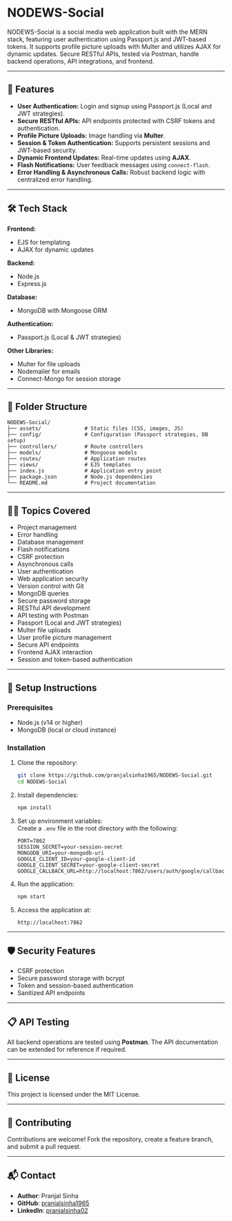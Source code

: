 
# NODEWS-Social  

NODEWS-Social is a social media web application built with the MERN stack, featuring user authentication using Passport.js and JWT-based tokens. It supports profile picture uploads with Multer and utilizes AJAX for dynamic updates. Secure RESTful APIs, tested via Postman, handle backend operations, API integrations, and frontend.

---

## 🚀 **Features**

- **User Authentication:** Login and signup using Passport.js (Local and JWT strategies).  
- **Secure RESTful APIs:** API endpoints protected with CSRF tokens and authentication.  
- **Profile Picture Uploads:** Image handling via **Multer**.  
- **Session & Token Authentication:** Supports persistent sessions and JWT-based security.  
- **Dynamic Frontend Updates:** Real-time updates using **AJAX**.  
- **Flash Notifications:** User feedback messages using `connect-flash`.  
- **Error Handling & Asynchronous Calls:** Robust backend logic with centralized error handling.  

---

## 🛠 **Tech Stack**

**Frontend:**  
- EJS for templating  
- AJAX for dynamic updates  

**Backend:**  
- Node.js  
- Express.js  

**Database:**  
- MongoDB with Mongoose ORM  

**Authentication:**  
- Passport.js (Local & JWT strategies)  

**Other Libraries:**  
- Multer for file uploads  
- Nodemailer for emails  
- Connect-Mongo for session storage  

---

## 📂 **Folder Structure**  

```
NODEWS-Social/
├── assets/              # Static files (CSS, images, JS)
├── config/              # Configuration (Passport strategies, DB setup)
├── controllers/         # Route controllers
├── models/              # Mongoose models
├── routes/              # Application routes
├── views/               # EJS templates
├── index.js             # Application entry point
├── package.json         # Node.js dependencies
└── README.md            # Project documentation
```

---

## 🧑‍💻 **Topics Covered**

- Project management  
- Error handling  
- Database management  
- Flash notifications  
- CSRF protection  
- Asynchronous calls  
- User authentication  
- Web application security  
- Version control with Git  
- MongoDB queries  
- Secure password storage  
- RESTful API development  
- API testing with Postman  
- Passport (Local and JWT strategies)  
- Multer file uploads  
- User profile picture management  
- Secure API endpoints  
- Frontend AJAX interaction  
- Session and token-based authentication  

---

## 🔧 **Setup Instructions**

### **Prerequisites**

- Node.js (v14 or higher)  
- MongoDB (local or cloud instance)  

### **Installation**

1. Clone the repository:
   ```bash
   git clone https://github.com/pranjalsinha1965/NODEWS-Social.git
   cd NODEWS-Social
   ```

2. Install dependencies:
   ```bash
   npm install
   ```

3. Set up environment variables:  
   Create a `.env` file in the root directory with the following:
   ```env
   PORT=7862
   SESSION_SECRET=your-session-secret
   MONGODB_URI=your-mongodb-uri
   GOOGLE_CLIENT_ID=your-google-client-id
   GOOGLE_CLIENT_SECRET=your-google-client-secret
   GOOGLE_CALLBACK_URL=http://localhost:7862/users/auth/google/callback
   ```

4. Run the application:
   ```bash
   npm start
   ```

5. Access the application at:
   ```
   http://localhost:7862
   ```

---

## 🛡 **Security Features**

- CSRF protection
- Secure password storage with bcrypt
- Token and session-based authentication
- Sanitized API endpoints

---

## 📋 **API Testing**

All backend operations are tested using **Postman**. The API documentation can be extended for reference if required.

---

## 📜 **License**

This project is licensed under the MIT License.

---

## 🤝 **Contributing**

Contributions are welcome! Fork the repository, create a feature branch, and submit a pull request.

---

## 📬 **Contact**

- **Author**: Pranjal Sinha  
- **GitHub**: [pranjalsinha1965](https://github.com/pranjalsinha1965)  
- **LinkedIn**: [pranjalsinha02](https://www.linkedin.com/in/pranjalsinha02)
